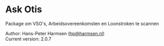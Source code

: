 # Ask Otis

Package om VSO's, Arbeidsovereenkomsten en Loonstroken te scannen

Author: Hans-Peter Harmsen (hp@harmsen.nl) \
Current version: 2.0.7

